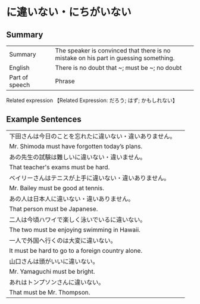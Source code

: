 # に違いない・にちがいない

## Summary

<table><tr>   <td>Summary<td>   <td>The speaker is convinced that there is no mistake on his part in guessing something.</td><tr><tr>   <td>English<td>   <td>There is no doubt that ~; must be ~; no doubt</td><tr><tr>   <td>Part of speech<td>   <td>Phrase</td><tr></table><tr>   <td>Related expression<td>   <td>【Related Expression: だろう; はず; かもしれない】</td><tr></table></table>

## Example Sentences

<table><tr><td>下田さんは今日のことを忘れたに違いない・違いありません。<td><tr><tr><td>Mr. Shimoda must have forgotten today’s plans.<td><tr><tr><td>あの先生の試験は難しいに違いない・違いません。<td><tr><tr><td>That teacher's exams must be hard.<td><tr><tr><td>ベイリーさんはテニスが上手に違いない・違いありません。<td><tr><tr><td>Mr. Bailey must be good at tennis.<td><tr><tr><td>あの人は日本人に違いない・違いありません。<td><tr><tr><td>That person must be Japanese.<td><tr><tr><td>二人は今頃ハワイで楽しく泳いでいるに違いない。<td><tr><tr><td>The two must be enjoying swimming in Hawaii.<td><tr><tr><td>一人で外国へ行くのは大変に違いない。<td><tr><tr><td>It must be hard to go to a foreign country alone.<td><tr><tr><td>山口さんは頭がいいに違いない。<td><tr><tr><td>Mr. Yamaguchi must be bright.<td><tr><tr><td>あれはトンプソンさんに違いない。<td><tr><tr><td>That must be Mr. Thompson.<td><tr></table>

